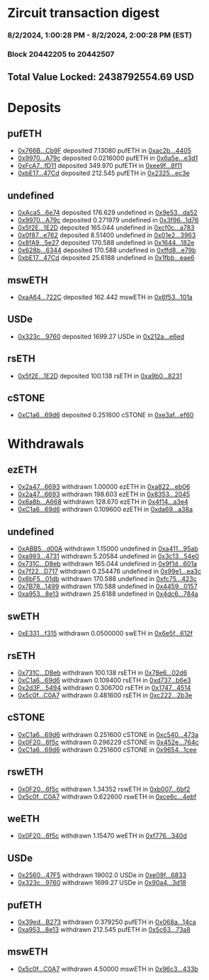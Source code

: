 # Zircuit transaction digest
### 8/2/2024, 1:00:28 PM - 8/2/2024, 2:00:28 PM (EST)
### Block 20442205 to 20442507

## Total Value Locked: 2438792554.69 USD

# Deposits
## pufETH
- [0x766B...Cb9F](https://etherscan.io/address/0x766B12498E0F00627C4c5f8B4B693f5DAB85Cb9F) deposited 7.13080 pufETH in [0xac2b...4405](https://etherscan.io/tx/0x766B12498E0F00627C4c5f8B4B693f5DAB85Cb9F)
- [0x9970...A79c](https://etherscan.io/address/0x997079a1d1e1D54E8B357b63A58254A1Fc0bA79c) deposited 0.0216000 pufETH in [0x6a5e...e3d1](https://etherscan.io/tx/0x997079a1d1e1D54E8B357b63A58254A1Fc0bA79c)
- [0xFcA7...fD11](https://etherscan.io/address/0xFcA787FA13fcF770F7EC14639783e70ef137fD11) deposited 349.970 pufETH in [0xee9f...8f11](https://etherscan.io/tx/0xFcA787FA13fcF770F7EC14639783e70ef137fD11)
- [0xbE17...47Cd](https://etherscan.io/address/0xbE17641f00F2bAf80059D99498Dc1A1390E247Cd) deposited 212.545 pufETH in [0x2325...ec3e](https://etherscan.io/tx/0xbE17641f00F2bAf80059D99498Dc1A1390E247Cd)
## undefined
- [0xAca5...6e74](https://etherscan.io/address/0xAca5843e55f454759b510d47Ba6a1F6A8e4C6e74) deposited 176.629 undefined in [0x9e53...da52](https://etherscan.io/tx/0xAca5843e55f454759b510d47Ba6a1F6A8e4C6e74)
- [0x9970...A79c](https://etherscan.io/address/0x997079a1d1e1D54E8B357b63A58254A1Fc0bA79c) deposited 0.271979 undefined in [0x3f96...1d76](https://etherscan.io/tx/0x997079a1d1e1D54E8B357b63A58254A1Fc0bA79c)
- [0x5f2E...1E2D](https://etherscan.io/address/0x5f2EF95321efF13b9f8799f130f92A8327641E2D) deposited 165.044 undefined in [0xcf0c...a783](https://etherscan.io/tx/0x5f2EF95321efF13b9f8799f130f92A8327641E2D)
- [0x0f87...e762](https://etherscan.io/address/0x0f87ed1F1788CC195131EC3884454a612E17e762) deposited 8.51400 undefined in [0x01e2...3963](https://etherscan.io/tx/0x0f87ed1F1788CC195131EC3884454a612E17e762)
- [0x8fA9...5e27](https://etherscan.io/address/0x8fA9768FAAecA033f9C0523F64f760FccC325e27) deposited 170.588 undefined in [0x1644...182e](https://etherscan.io/tx/0x8fA9768FAAecA033f9C0523F64f760FccC325e27)
- [0x628b...6344](https://etherscan.io/address/0x628b302579ADeE111D15Cb7a609131b86b356344) deposited 170.588 undefined in [0xffd8...e79b](https://etherscan.io/tx/0x628b302579ADeE111D15Cb7a609131b86b356344)
- [0xbE17...47Cd](https://etherscan.io/address/0xbE17641f00F2bAf80059D99498Dc1A1390E247Cd) deposited 25.6188 undefined in [0x1fbb...eae6](https://etherscan.io/tx/0xbE17641f00F2bAf80059D99498Dc1A1390E247Cd)
## mswETH
- [0xaA64...722C](https://etherscan.io/address/0xaA64EcDd0bA9D6d31CE13751E4f6A5cfD52a722C) deposited 162.442 mswETH in [0x6f53...101a](https://etherscan.io/tx/0xaA64EcDd0bA9D6d31CE13751E4f6A5cfD52a722C)
## USDe
- [0x323c...9760](https://etherscan.io/address/0x323c34DDF46408536216646a178153513C499760) deposited 1699.27 USDe in [0x212a...e6ed](https://etherscan.io/tx/0x323c34DDF46408536216646a178153513C499760)
## rsETH
- [0x5f2E...1E2D](https://etherscan.io/address/0x5f2EF95321efF13b9f8799f130f92A8327641E2D) deposited 100.138 rsETH in [0xa9b0...8231](https://etherscan.io/tx/0x5f2EF95321efF13b9f8799f130f92A8327641E2D)
## cSTONE
- [0xC1a6...69d6](https://etherscan.io/address/0xC1a61d667b4284dc66323bC200c79D08cD7669d6) deposited 0.251600 cSTONE in [0xe3af...ef60](https://etherscan.io/tx/0xC1a61d667b4284dc66323bC200c79D08cD7669d6)
# Withdrawals
## ezETH
- [0x2a47...6693](https://etherscan.io/address/0x2a47A9Ad17bD1BBC31a4Ee8a44d0A183a3e46693) withdrawn 1.00000 ezETH in [0xa822...eb06](https://etherscan.io/tx/0x2a47A9Ad17bD1BBC31a4Ee8a44d0A183a3e46693)
- [0x2a47...6693](https://etherscan.io/address/0x2a47A9Ad17bD1BBC31a4Ee8a44d0A183a3e46693) withdrawn 198.603 ezETH in [0x8353...2045](https://etherscan.io/tx/0x2a47A9Ad17bD1BBC31a4Ee8a44d0A183a3e46693)
- [0x6a8b...A668](https://etherscan.io/address/0x6a8b8D82A38C9E8c488D364E4CD048F8a8EfA668) withdrawn 128.670 ezETH in [0x4f14...a3e4](https://etherscan.io/tx/0x6a8b8D82A38C9E8c488D364E4CD048F8a8EfA668)
- [0xC1a6...69d6](https://etherscan.io/address/0xC1a61d667b4284dc66323bC200c79D08cD7669d6) withdrawn 0.109600 ezETH in [0xda69...a38a](https://etherscan.io/tx/0xC1a61d667b4284dc66323bC200c79D08cD7669d6)
## undefined
- [0xABB5...d00A](https://etherscan.io/address/0xABB5D0aB352291b4AF2E182368FA2dfC17E2d00A) withdrawn 1.15000 undefined in [0xa411...95ab](https://etherscan.io/tx/0xABB5D0aB352291b4AF2E182368FA2dfC17E2d00A)
- [0xa993...4731](https://etherscan.io/address/0xa993ad31EF46873C0193448dbB2f04C0d3854731) withdrawn 5.20584 undefined in [0x3c13...54e0](https://etherscan.io/tx/0xa993ad31EF46873C0193448dbB2f04C0d3854731)
- [0x731C...D8eb](https://etherscan.io/address/0x731Cf08ca9442b1E59080c41002F15Ceb32fD8eb) withdrawn 165.044 undefined in [0x9f1d...601a](https://etherscan.io/tx/0x731Cf08ca9442b1E59080c41002F15Ceb32fD8eb)
- [0x7f22...D717](https://etherscan.io/address/0x7f2248342f4894D6d344a00EDF56b32254e1D717) withdrawn 0.254476 undefined in [0x99e1...ea3c](https://etherscan.io/tx/0x7f2248342f4894D6d344a00EDF56b32254e1D717)
- [0x6bF5...01db](https://etherscan.io/address/0x6bF52B769ac1697E8046568dd9af25a0833301db) withdrawn 170.588 undefined in [0xfc75...423c](https://etherscan.io/tx/0x6bF52B769ac1697E8046568dd9af25a0833301db)
- [0x7B78...1499](https://etherscan.io/address/0x7B785Ca173D136A9f5bF8611A799b881a28d1499) withdrawn 170.588 undefined in [0x4459...0157](https://etherscan.io/tx/0x7B785Ca173D136A9f5bF8611A799b881a28d1499)
- [0xa953...8e13](https://etherscan.io/address/0xa953199f569B65977b649c428dF7883CB2378e13) withdrawn 25.6188 undefined in [0x4dc6...784a](https://etherscan.io/tx/0xa953199f569B65977b649c428dF7883CB2378e13)
## swETH
- [0xE331...f315](https://etherscan.io/address/0xE331F37bAc6321e6F9e099F2bccB1fD61A6ff315) withdrawn 0.0500000 swETH in [0x6e5f...612f](https://etherscan.io/tx/0xE331F37bAc6321e6F9e099F2bccB1fD61A6ff315)
## rsETH
- [0x731C...D8eb](https://etherscan.io/address/0x731Cf08ca9442b1E59080c41002F15Ceb32fD8eb) withdrawn 100.138 rsETH in [0x78e6...02d6](https://etherscan.io/tx/0x731Cf08ca9442b1E59080c41002F15Ceb32fD8eb)
- [0xC1a6...69d6](https://etherscan.io/address/0xC1a61d667b4284dc66323bC200c79D08cD7669d6) withdrawn 0.109400 rsETH in [0xd737...b6e3](https://etherscan.io/tx/0xC1a61d667b4284dc66323bC200c79D08cD7669d6)
- [0x2d3F...5494](https://etherscan.io/address/0x2d3F687cAb3F1b1089cbAa960348F89484c95494) withdrawn 0.306700 rsETH in [0x1747...4514](https://etherscan.io/tx/0x2d3F687cAb3F1b1089cbAa960348F89484c95494)
- [0x5c0f...C0A7](https://etherscan.io/address/0x5c0f698C5731ee41a24a379C8fD64e23d161C0A7) withdrawn 0.481600 rsETH in [0xc222...2b3e](https://etherscan.io/tx/0x5c0f698C5731ee41a24a379C8fD64e23d161C0A7)
## cSTONE
- [0xC1a6...69d6](https://etherscan.io/address/0xC1a61d667b4284dc66323bC200c79D08cD7669d6) withdrawn 0.251600 cSTONE in [0xc540...473a](https://etherscan.io/tx/0xC1a61d667b4284dc66323bC200c79D08cD7669d6)
- [0x0F20...6f5c](https://etherscan.io/address/0x0F209F9C4c1BeF8e33E925aDb71498178da56f5c) withdrawn 0.296229 cSTONE in [0x452e...764c](https://etherscan.io/tx/0x0F209F9C4c1BeF8e33E925aDb71498178da56f5c)
- [0xC1a6...69d6](https://etherscan.io/address/0xC1a61d667b4284dc66323bC200c79D08cD7669d6) withdrawn 0.251600 cSTONE in [0x9654...1cee](https://etherscan.io/tx/0xC1a61d667b4284dc66323bC200c79D08cD7669d6)
## rswETH
- [0x0F20...6f5c](https://etherscan.io/address/0x0F209F9C4c1BeF8e33E925aDb71498178da56f5c) withdrawn 1.34352 rswETH in [0xb007...6bf2](https://etherscan.io/tx/0x0F209F9C4c1BeF8e33E925aDb71498178da56f5c)
- [0x5c0f...C0A7](https://etherscan.io/address/0x5c0f698C5731ee41a24a379C8fD64e23d161C0A7) withdrawn 0.622600 rswETH in [0xce6c...4ebf](https://etherscan.io/tx/0x5c0f698C5731ee41a24a379C8fD64e23d161C0A7)
## weETH
- [0x0F20...6f5c](https://etherscan.io/address/0x0F209F9C4c1BeF8e33E925aDb71498178da56f5c) withdrawn 1.15470 weETH in [0xf776...340d](https://etherscan.io/tx/0x0F209F9C4c1BeF8e33E925aDb71498178da56f5c)
## USDe
- [0x2560...47F5](https://etherscan.io/address/0x2560e18187362f970b19C5E85F71E37fCE5847F5) withdrawn 19002.0 USDe in [0xe09f...6833](https://etherscan.io/tx/0x2560e18187362f970b19C5E85F71E37fCE5847F5)
- [0x323c...9760](https://etherscan.io/address/0x323c34DDF46408536216646a178153513C499760) withdrawn 1699.27 USDe in [0x90a4...3d18](https://etherscan.io/tx/0x323c34DDF46408536216646a178153513C499760)
## pufETH
- [0x39ed...B273](https://etherscan.io/address/0x39ed0a2274131542c7336d973c4FCA9b734cB273) withdrawn 0.379250 pufETH in [0x068a...14ca](https://etherscan.io/tx/0x39ed0a2274131542c7336d973c4FCA9b734cB273)
- [0xa953...8e13](https://etherscan.io/address/0xa953199f569B65977b649c428dF7883CB2378e13) withdrawn 212.545 pufETH in [0x5c63...73a8](https://etherscan.io/tx/0xa953199f569B65977b649c428dF7883CB2378e13)
## mswETH
- [0x5c0f...C0A7](https://etherscan.io/address/0x5c0f698C5731ee41a24a379C8fD64e23d161C0A7) withdrawn 4.50000 mswETH in [0x96c3...433b](https://etherscan.io/tx/0x5c0f698C5731ee41a24a379C8fD64e23d161C0A7)
